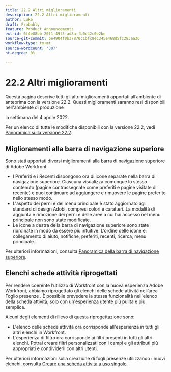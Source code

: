 ```yaml
---
title: 22.2 Altri miglioramenti
description: 22.2 Altri miglioramenti
author: Luke
draft: Probably
feature: Product Announcements
exl-id: 0f4e08bb-20f1-49f5-ad8a-fb0c42c0e2be
source-git-commit: be4904f0b37870c1bfc8ec345e468d5fc283aa36
workflow-type: tm+mt
source-wordcount: '307'
ht-degree: 0%

---
```


# 22.2 Altri miglioramenti

Questa pagina descrive tutti gli altri miglioramenti apportati all’ambiente di anteprima con la versione 22.2. Questi miglioramenti saranno resi disponibili nell&#39;ambiente di produzione

<!--
<MadCap:conditionalText data-mc-conditions="QuicksilverOrClassic.Draft mode">
in January 2022
</MadCap:conditionalText>
-->

la settimana del 4 aprile 2022.

Per un elenco di tutte le modifiche disponibili con la versione 22.2, vedi [Panoramica sulla versione 22.2](../../../product-announcements/product-releases/22.2-release-activity/22-2-release-overview.md).

## Miglioramenti alla barra di navigazione superiore

Sono stati apportati diversi miglioramenti alla barra di navigazione superiore di Adobe Workfront.

* I Preferiti e i Recenti dispongono ora di icone separate nella barra di navigazione superiore. Ciascuna visualizza comunque lo stesso contenuto (pagine contrassegnate come preferiti e pagine visitate di recente) e puoi continuare ad aggiungere e rimuovere le pagine preferite nello stesso modo.
* L&#39;aspetto dei perni e del menu principale è stato aggiornato agli standard di design Adobi, compresi colori e caratteri. La modalità di aggiunta e rimozione dei perni e delle aree a cui hai accesso nel menu principale non sono state modificate.
* Le icone a destra della barra di navigazione superiore sono state riordinate in modo da essere più intuitive. L’ordine delle icone è: collegamento di aiuto, notifiche, preferiti, recenti, ricerca, menu principale.

Per ulteriori informazioni, consulta [Panoramica della barra di navigazione superiore](../../../workfront-basics/the-new-workfront-experience/global-navigation-overview.md).

## Elenchi schede attività riprogettati

Per rendere coerente l’utilizzo di Workfront con la nuova esperienza Adobe Workfront, abbiamo riprogettato gli elenchi delle schede attività nell’area Foglio presenze . È possibile prevedere la stessa funzionalità nell&#39;elenco della scheda attività, solo con un&#39;esperienza utente più pulita e più semplice.

Alcuni degli elementi di rilievo di questa riprogettazione sono:

* L&#39;elenco delle schede attività ora corrisponde all&#39;esperienza in tutti gli altri elenchi in Workfront.
* L’esperienza di filtro ora corrisponde ai filtri presenti in tutti gli altri elenchi. Potrai creare filtri personalizzati con i campi e gli attributi più appropriati e condividerli con altri utenti.

Per ulteriori informazioni sulla creazione di fogli presenze utilizzando i nuovi elenchi, consulta [Creare una scheda attività a uso singolo](../../../timesheets/create-and-manage-timesheets/create-tmshts.md).

